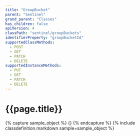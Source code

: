 ```yaml
---
title: "GroupBucket"
parent: "Sentinel"
grand_parent: "Classes"
has_children: false
apiVersion: 4
classPath: "sentinel/groupBuckets"
identifierProperty: "groupBucketId"
supportedClassMethods:
  - POST
  - GET
  - PATCH
  - DELETE
supportedInstanceMethods:
  - PUT
  - GET
  - PATCH
  - DELETE
---
```

# {{page.title}}

{% capture sample_object %}
{}
{% endcapture %}
{% include classdefinition.markdown sample=sample_object %}